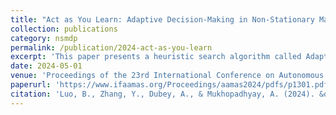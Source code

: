 ```yaml
---
title: "Act as You Learn: Adaptive Decision-Making in Non-Stationary Markov Decision Processes"
collection: publications
category: nsmdp
permalink: /publication/2024-act-as-you-learn
excerpt: 'This paper presents a heuristic search algorithm called Adaptive Monte Carlo Tree Search (ADA-MCTS) for decision-making in non-stationary Markov decision processes.'
date: 2024-05-01
venue: 'Proceedings of the 23rd International Conference on Autonomous Agents and Multiagent Systems'
paperurl: 'https://www.ifaamas.org/Proceedings/aamas2024/pdfs/p1301.pdf'
citation: 'Luo, B., Zhang, Y., Dubey, A., & Mukhopadhyay, A. (2024). &quot;Act as You Learn: Adaptive Decision-Making in Non-Stationary Markov Decision Processes.&quot; <i>Proceedings of the 23rd International Conference on Autonomous Agents and Multiagent Systems</i>. 1301-1309.'
---
```


